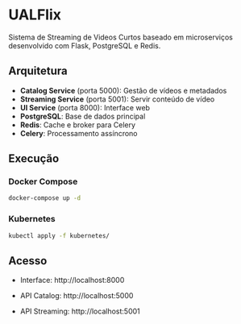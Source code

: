 # UALFlix

Sistema de Streaming de Videos Curtos baseado em microserviços desenvolvido com Flask, PostgreSQL e Redis.

## Arquitetura

- **Catalog Service** (porta 5000): Gestão de vídeos e metadados
- **Streaming Service** (porta 5001): Servir conteúdo de vídeo
- **UI Service** (porta 8000): Interface web
- **PostgreSQL**: Base de dados principal
- **Redis**: Cache e broker para Celery
- **Celery**: Processamento assíncrono

## Execução

### Docker Compose
```bash
docker-compose up -d
```

### Kubernetes
```bash
kubectl apply -f kubernetes/
```

## Acesso
- Interface: http://localhost:8000
- API Catalog: http://localhost:5000

- API Streaming: http://localhost:5001

